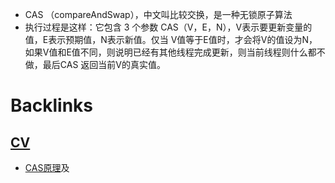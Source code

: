 - CAS （compareAndSwap），中文叫比较交换，是一种无锁原子算法
- 执行过程是这样：它包含 3 个参数 CAS（V，E，N），V表示要更新变量的值，E表示预期值，N表示新值。仅当 V值等于E值时，才会将V的值设为N，如果V值和E值不同，则说明已经有其他线程完成更新，则当前线程则什么都不做，最后CAS 返回当前V的真实值。

# Backlinks
## [CV](<CV.md>)
- [CAS原理](<CAS原理.md>)及

